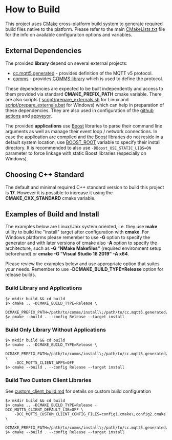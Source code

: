 # How to Build
This project uses [CMake](https://cmake.org) cross-platform build system to
generate required build files native to the platform. Please refer to the 
main [CMakeLists.txt](../CMakeLists.txt) file for the info on available configuraiton options and
variables.

## External Dependencies
The provided **library** depend on several external projects:
- [cc.mqtt5.generated](https://github.com/commschamp/cc.mqtt5.generated) -
  provides definition of the MQTT v5 protocol.
- [comms](https://github.com/commschamp/comms) - 
  provides [COMMS library](https://github.com/commschamp/comms)
  which is used to define the protocol.

These dependencies are expected to be built independently and access to them provided
via standard **CMAKE_PREFIX_PATH** cmake variable. There are also scripts (
[script/prepare_externals.sh](script/prepare_externals.sh) for Linux and
[script/prepare_externals.bat](script/prepare_externals.bat) for Windows)
which can help in preparation of these dependencies. They are also used
in configuration of the [github actions](.github/workflows/actions_build.yml) and
[appveyor](.appveyor.yml).

The provided **applications** use [Boost](https://www.boost.org) libraries to
parse their command line arguments as well as manage their event loop / network
connections. In case the application are compiled and the [Boost](https://www.boost.org) libraries
do not reside in a default system location, use [BOOST_ROOT](https://cmake.org/cmake/help/latest/module/FindBoost.html#hints)
variable to specify their install directory. It is recommended to also use `-DBoost_USE_STATIC_LIBS=ON` parameter to force
linkage with static Boost libraries (especially on Windows).

## Choosing C++ Standard
The default and minimal required C++ standard version to build this project is **17**. However it
is possible to increase it using the **CMAKE_CXX_STANDARD** cmake variable.

## Examples of Build and Install
The examples below are Linux/Unix system oriented, i.e. they use **make** utility
to build the "install" target after configuration with **cmake**. For Windows
platforms please remember to use **-G** option to specify the generator and with
later versions of cmake also **-A** option to specify the architecture, such as
**-G "NMake Makefiles"** (required environment setup beforehand) or
**cmake -G "Visual Studio 16 2019" -A x64**.

Please review the examples below and use appropriate option that suites your
needs. Remember to use **-DCMAKE_BUILD_TYPE=Release** option for release
builds.


### Build Library and Applications
```
$> mkdir build && cd build
$> cmake .. -DCMAKE_BUILD_TYPE=Release \
  -DCMAKE_PREFIX_PATH=/path/to/comms/install\;/path/to/cc.mqtt5.generated/install
$> cmake --build . --config Release --target install
```

### Build Only Library Without Applications
```
$> mkdir build && cd build
$> cmake .. -DCMAKE_BUILD_TYPE=Release \
    -DCMAKE_PREFIX_PATH=/path/to/comms/install\;/path/to/cc.mqtt5.generated/install \
    -DCC_MQTT5_CLIENT_APPS=OFF
$> cmake --build . --config Release --target install
```

### Build Two Custom Client Libraries
See [custom_client_build.md](custom_client_build.md)
for details on custom build configuration
```
$> mkdir build && cd build
$> cmake .. -DCMAKE_BUILD_TYPE=Release -DCC_MQTT5_CLIENT_DEFAULT_LIB=OFF \
    -DCC_MQTT5_CUSTOM_CLIENT_CONFIG_FILES=config1.cmake\;config2.cmake \
    -DCMAKE_PREFIX_PATH=/path/to/comms/install\;/path/to/cc.mqtt5.generated/install
$> cmake --build . --config Release --target install
```
